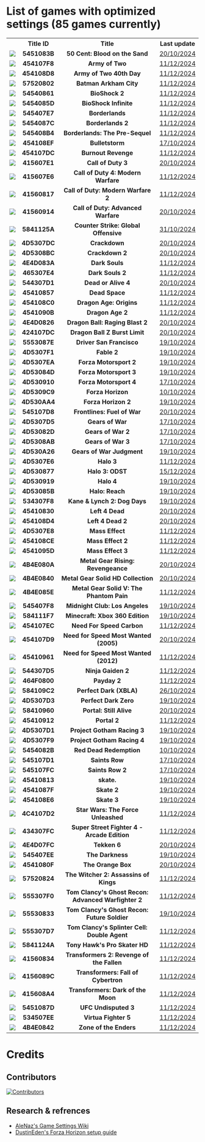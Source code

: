 # List of games with optimized settings (<span id="counter">85</span> games currently)

<table id="games-table" align="center">
  <tr>
    <th></th>
    <th>Title ID</th>
    <th>Title</th>
    <th>Last update</th>
  </tr>
  <tr>
    <td><img src="http://www.xboxunity.net/Resources/Lib/Icon.php?tid=5451083B"/></td>
    <td><center><strong>5451083B</strong></center></td>
    <td><center><strong>50 Cent: Blood on the Sand</strong></center></td>
    <td><center><a href="https://github.com/xenia-manager/Optimized-Settings/commit/12da9a2728007230ccfe157feacbdba0fa196609">20/10/2024</a></center></td>
  </tr>
  <tr>
    <td><img src="http://www.xboxunity.net/Resources/Lib/Icon.php?tid=454107F8"/></td>
    <td><center><strong>454107F8</strong></center></td>
    <td><center><strong>Army of Two</strong></center></td>
    <td><center><a href="https://github.com/xenia-manager/Optimized-Settings/commit/d14d920fcc9c705b16f4076c3cf910ea4e945882">11/12/2024</a></center></td>
  </tr>
  <tr>
  <td><img src="http://www.xboxunity.net/Resources/Lib/Icon.php?tid=454108D8"/></td>
  <td><center><strong>454108D8</strong></center></td>
  <td><center><strong>Army of Two 40th Day</strong></center></td>
  <td><center><a href="https://github.com/xenia-manager/Optimized-Settings/commit/d14d920fcc9c705b16f4076c3cf910ea4e945882">11/12/2024</a></center></td>
</tr>
<tr>
  <td><img src="http://www.xboxunity.net/Resources/Lib/Icon.php?tid=57520802"/></td>
  <td><center><strong>57520802</strong></center></td>
  <td><center><strong>Batman Arkham City</strong></center></td>
  <td><center><a href="https://github.com/xenia-manager/Optimized-Settings/commit/d14d920fcc9c705b16f4076c3cf910ea4e945882">11/12/2024</a></center></td>
</tr>
<tr>
  <td><img src="http://www.xboxunity.net/Resources/Lib/Icon.php?tid=54540861"/></td>
  <td><center><strong>54540861</strong></center></td>
  <td><center><strong>BioShock 2</strong></center></td>
  <td><center><a href="https://github.com/xenia-manager/Optimized-Settings/commit/d14d920fcc9c705b16f4076c3cf910ea4e945882">11/12/2024</a></center></td>
</tr>
<tr>
  <td><img src="http://www.xboxunity.net/Resources/Lib/Icon.php?tid=5454085D"/></td>
  <td><center><strong>5454085D</strong></center></td>
  <td><center><strong>BioShock Infinite</strong></center></td>
  <td><center><a href="https://github.com/xenia-manager/Optimized-Settings/commit/d14d920fcc9c705b16f4076c3cf910ea4e945882">11/12/2024</a></center></td>
</tr>
<tr>
  <td><img src="http://www.xboxunity.net/Resources/Lib/Icon.php?tid=545407E7"/></td>
  <td><center><strong>545407E7</strong></center></td>
  <td><center><strong>Borderlands</strong></center></td>
  <td><center><a href="https://github.com/xenia-manager/Optimized-Settings/commit/d14d920fcc9c705b16f4076c3cf910ea4e945882">11/12/2024</a></center></td>
</tr>
<tr>
  <td><img src="http://www.xboxunity.net/Resources/Lib/Icon.php?tid=5454087C"/></td>
  <td><center><strong>5454087C</strong></center></td>
  <td><center><strong>Borderlands 2</strong></center></td>
  <td><center><a href="https://github.com/xenia-manager/Optimized-Settings/commit/d14d920fcc9c705b16f4076c3cf910ea4e945882">11/12/2024</a></center></td>
</tr>
<tr>
  <td><img src="http://www.xboxunity.net/Resources/Lib/Icon.php?tid=545408B4"/></td>
  <td><center><strong>545408B4</strong></center></td>
  <td><center><strong>Borderlands: The Pre-Sequel</strong></center></td>
  <td><center><a href="https://github.com/xenia-manager/Optimized-Settings/commit/d14d920fcc9c705b16f4076c3cf910ea4e945882">11/12/2024</a></center></td>
</tr>
  <tr>
    <td><img src="http://www.xboxunity.net/Resources/Lib/Icon.php?tid=454108EF"/></td>
    <td><center><strong>454108EF</strong></center></td>
    <td><center><strong>Bulletstorm</strong></center></td>
    <td><center><a href="https://github.com/xenia-manager/Optimized-Settings/commit/c1e6feba41650683b1a81c150f395ac2545e5d2b">17/10/2024</a></center></td>
  </tr>
  <tr>
  <td><img src="http://www.xboxunity.net/Resources/Lib/Icon.php?tid=454107DC"/></td>
  <td><center><strong>454107DC</strong></center></td>
  <td><center><strong>Burnout Revenge</strong></center></td>
  <td><center><a href="https://github.com/xenia-manager/Optimized-Settings/commit/d14d920fcc9c705b16f4076c3cf910ea4e945882">11/12/2024</a></center></td>
</tr>
  <tr>
    <td><img src="http://www.xboxunity.net/Resources/Lib/Icon.php?tid=415607E1"/></td>
    <td><center><strong>415607E1</strong></center></td>
    <td><center><strong>Call of Duty 3</strong></center></td>
    <td><center><a href="https://github.com/xenia-manager/Optimized-Settings/commit/12da9a2728007230ccfe157feacbdba0fa196609">20/10/2024</a></center></td>
  </tr>
<tr>
  <td><img src="http://www.xboxunity.net/Resources/Lib/Icon.php?tid=415607E6"/></td>
  <td><center><strong>415607E6</strong></center></td>
  <td><center><strong>Call of Duty 4: Modern Warfare</strong></center></td>
  <td><center><a href="https://github.com/xenia-manager/Optimized-Settings/commit/d14d920fcc9c705b16f4076c3cf910ea4e945882">11/12/2024</a></center></td>
</tr>
<tr>
  <td><img src="http://www.xboxunity.net/Resources/Lib/Icon.php?tid=41560817"/></td>
  <td><center><strong>41560817</strong></center></td>
  <td><center><strong>Call of Duty: Modern Warfare 2</strong></center></td>
  <td><center><a href="https://github.com/xenia-manager/Optimized-Settings/commit/d14d920fcc9c705b16f4076c3cf910ea4e945882">11/12/2024</a></center></td>
</tr>
  <tr>
    <td><img src="http://www.xboxunity.net/Resources/Lib/Icon.php?tid=41560914"/></td>
    <td><center><strong>41560914</strong></center></td>
    <td><center><strong>Call of Duty: Advanced Warfare</strong></center></td>
    <td><center><a href="https://github.com/xenia-manager/Optimized-Settings/commit/12da9a2728007230ccfe157feacbdba0fa196609">20/10/2024</a></center></td>
  </tr>
  <tr>
    <td><img src="http://www.xboxunity.net/Resources/Lib/Icon.php?tid=5841125A"/></td>
    <td><center><strong>5841125A</strong></center></td>
    <td><center><strong>Counter Strike: Global Offensive</strong></center></td>
    <td><center><a href="https://github.com/xenia-manager/Optimized-Settings/commit/57c6f99817229d2238dbdf77c78010b5b90ec4bd">31/10/2024</a></center></td>
  </tr>
  <tr>
    <td><img src="http://www.xboxunity.net/Resources/Lib/Icon.php?tid=4D5307DC"/></td>
    <td><center><strong>4D5307DC</strong></center></td>
    <td><center><strong>Crackdown</strong></center></td>
    <td><center><a href="https://github.com/xenia-manager/Optimized-Settings/commit/12da9a2728007230ccfe157feacbdba0fa196609">20/10/2024</a></center></td>
  </tr>
  <tr>
    <td><img src="http://www.xboxunity.net/Resources/Lib/Icon.php?tid=4D5308BC"/></td>
    <td><center><strong>4D5308BC</strong></center></td>
    <td><center><strong>Crackdown 2</strong></center></td>
    <td><center><a href="https://github.com/xenia-manager/Optimized-Settings/commit/12da9a2728007230ccfe157feacbdba0fa196609">20/10/2024</a></center></td>
  </tr>
  <tr>
  <td><img src="http://www.xboxunity.net/Resources/Lib/Icon.php?tid=4E4D083A"/></td>
  <td><center><strong>4E4D083A</strong></center></td>
  <td><center><strong>Dark Souls</strong></center></td>
  <td><center><a href="https://github.com/xenia-manager/Optimized-Settings/commit/d14d920fcc9c705b16f4076c3cf910ea4e945882">11/12/2024</a></center></td>
</tr>
<tr>
  <td><img src="http://www.xboxunity.net/Resources/Lib/Icon.php?tid=465307E4"/></td>
  <td><center><strong>465307E4</strong></center></td>
  <td><center><strong>Dark Souls 2</strong></center></td>
  <td><center><a href="https://github.com/xenia-manager/Optimized-Settings/commit/d14d920fcc9c705b16f4076c3cf910ea4e945882">11/12/2024</a></center></td>
</tr>
  <tr>
    <td><img src="http://www.xboxunity.net/Resources/Lib/Icon.php?tid=544307D1"/></td>
    <td><center><strong>544307D1</strong></center></td>
    <td><center><strong>Dead or Alive 4</strong></center></td>
    <td><center><a href="https://github.com/xenia-manager/Optimized-Settings/commit/12da9a2728007230ccfe157feacbdba0fa196609">20/10/2024</a></center></td>
  </tr>
  <tr>
  <td><img src="http://www.xboxunity.net/Resources/Lib/Icon.php?tid=45410857"/></td>
  <td><center><strong>45410857</strong></center></td>
  <td><center><strong>Dead Space</strong></center></td>
  <td><center><a href="https://github.com/xenia-manager/Optimized-Settings/commit/d14d920fcc9c705b16f4076c3cf910ea4e945882">11/12/2024</a></center></td>
</tr>
<tr>
  <td><img src="http://www.xboxunity.net/Resources/Lib/Icon.php?tid=454108C0"/></td>
  <td><center><strong>454108C0</strong></center></td>
  <td><center><strong>Dragon Age: Origins</strong></center></td>
  <td><center><a href="https://github.com/xenia-manager/Optimized-Settings/commit/d14d920fcc9c705b16f4076c3cf910ea4e945882">11/12/2024</a></center></td>
</tr>
<tr>
  <td><img src="http://www.xboxunity.net/Resources/Lib/Icon.php?tid=4541090B"/></td>
  <td><center><strong>4541090B</strong></center></td>
  <td><center><strong>Dragon Age 2</strong></center></td>
  <td><center><a href="https://github.com/xenia-manager/Optimized-Settings/commit/d14d920fcc9c705b16f4076c3cf910ea4e945882">11/12/2024</a></center></td>
</tr>
  <tr>
    <td><img src="http://www.xboxunity.net/Resources/Lib/Icon.php?tid=4E4D0826"/></td>
    <td><center><strong>4E4D0826</strong></center></td>
    <td><center><strong>Dragon Ball: Raging Blast 2</strong></center></td>
    <td><center><a href="https://github.com/xenia-manager/Optimized-Settings/commit/12da9a2728007230ccfe157feacbdba0fa196609">20/10/2024</a></center></td>
  </tr>
  <tr>
    <td><img src="http://www.xboxunity.net/Resources/Lib/Icon.php?tid=424107DC"/></td>
    <td><center><strong>424107DC</strong></center></td>
    <td><center><strong>Dragon Ball Z Burst Limit</strong></center></td>
    <td><center><a href="https://github.com/xenia-manager/Optimized-Settings/commit/12da9a2728007230ccfe157feacbdba0fa196609">20/10/2024</a></center></td>
  </tr>
  <tr>
    <td><img src="http://www.xboxunity.net/Resources/Lib/Icon.php?tid=5553087E"/></td>
    <td><center><strong>5553087E</strong></center></td>
    <td><center><strong>Driver San Francisco</strong></center></td>
    <td><center><a href="https://github.com/xenia-manager/Optimized-Settings/commit/bb9f0c3a51ac63b4602ce10ed3fac79530d2912f">19/10/2024</a></center></td>
  </tr>
  <tr>
    <td><img src="http://www.xboxunity.net/Resources/Lib/Icon.php?tid=4D5307F1"/></td>
    <td><center><strong>4D5307F1</strong></center></td>
    <td><center><strong>Fable 2</strong></center></td>
    <td><center><a href="https://github.com/xenia-manager/Optimized-Settings/commit/bb9f0c3a51ac63b4602ce10ed3fac79530d2912f">19/10/2024</a></center></td>
  </tr>
  <tr>
    <td><img src="http://www.xboxunity.net/Resources/Lib/Icon.php?tid=4D5307EA"/></td>
    <td><center><strong>4D5307EA</strong></center></td>
    <td><center><strong>Forza Motorsport 2</strong></center></td>
    <td><center><a href="https://github.com/xenia-manager/Optimized-Settings/commit/bb9f0c3a51ac63b4602ce10ed3fac79530d2912f">19/10/2024</a></center></td>
  </tr>
  <tr>
    <td><img src="http://www.xboxunity.net/Resources/Lib/Icon.php?tid=4D53084D"/></td>
    <td><center><strong>4D53084D</strong></center></td>
    <td><center><strong>Forza Motorsport 3</strong></center></td>
    <td><center><a href="https://github.com/xenia-manager/Optimized-Settings/commit/bb9f0c3a51ac63b4602ce10ed3fac79530d2912f">19/10/2024</a></center></td>
  </tr>
  <tr>
    <td><img src="http://www.xboxunity.net/Resources/Lib/Icon.php?tid=4D530910"/></td>
    <td><center><strong>4D530910</strong></center></td>
    <td><center><strong>Forza Motorsport 4</strong></center></td>
    <td><center><a href="https://github.com/xenia-manager/Optimized-Settings/commit/c1e6feba41650683b1a81c150f395ac2545e5d2b">17/10/2024</a></center></td>
  </tr>
  <tr>
    <td><img src="http://www.xboxunity.net/Resources/Lib/Icon.php?tid=4D5309C9"/></td>
    <td><center><strong>4D5309C9</strong></center></td>
    <td><center><strong>Forza Horizon</strong></center></td>
    <td><center><a href="https://github.com/xenia-manager/Optimized-Settings/commit/4e46d642e9cc9c499d7c447e5aa913b06cb3ee26">10/10/2024</a></center></td>
  </tr>
  <tr>
    <td><img src="http://www.xboxunity.net/Resources/Lib/Icon.php?tid=4D530AA4"/></td>
    <td><center><strong>4D530AA4</strong></center></td>
    <td><center><strong>Forza Horizon 2</strong></center></td>
    <td><center><a href="https://github.com/xenia-manager/Optimized-Settings/commit/bb9f0c3a51ac63b4602ce10ed3fac79530d2912f">19/10/2024</a></center></td>
  </tr>
  <tr>
    <td><img src="http://www.xboxunity.net/Resources/Lib/Icon.php?tid=545107D8"/></td>
    <td><center><strong>545107D8</strong></center></td>
    <td><center><strong>Frontlines: Fuel of War</strong></center></td>
    <td><center><a href="https://github.com/xenia-manager/Optimized-Settings/commit/12da9a2728007230ccfe157feacbdba0fa196609">20/10/2024</a></center></td>
  </tr>
  <tr>
    <td><img src="http://www.xboxunity.net/Resources/Lib/Icon.php?tid=4D5307D5"/></td>
    <td><center><strong>4D5307D5</strong></center></td>
    <td><center><strong>Gears of War</strong></center></td>
    <td><center><a href="https://github.com/xenia-manager/Optimized-Settings/commit/c1e6feba41650683b1a81c150f395ac2545e5d2b">17/10/2024</a></center></td>
  </tr>
  <tr>
    <td><img src="http://www.xboxunity.net/Resources/Lib/Icon.php?tid=4D53082D"/></td>
    <td><center><strong>4D53082D</strong></center></td>
    <td><center><strong>Gears of War 2</strong></center></td>
    <td><center><a href="https://github.com/xenia-manager/Optimized-Settings/commit/c1e6feba41650683b1a81c150f395ac2545e5d2b">17/10/2024</a></center></td>
  </tr>
  <tr>
    <td><img src="http://www.xboxunity.net/Resources/Lib/Icon.php?tid=4D5308AB"/></td>
    <td><center><strong>4D5308AB</strong></center></td>
    <td><center><strong>Gears of War 3</strong></center></td>
    <td><center><a href="https://github.com/xenia-manager/Optimized-Settings/commit/c1e6feba41650683b1a81c150f395ac2545e5d2b">17/10/2024</a></center></td>
  </tr>
  <tr>
    <td><img src="http://www.xboxunity.net/Resources/Lib/Icon.php?tid=4D530A26"/></td>
    <td><center><strong>4D530A26</strong></center></td>
    <td><center><strong>Gears of War Judgment</strong></center></td>
    <td><center><a href="https://github.com/xenia-manager/Optimized-Settings/commit/bb9f0c3a51ac63b4602ce10ed3fac79530d2912f">19/10/2024</a></center></td>
  </tr>
  <tr>
    <td><img src="http://www.xboxunity.net/Resources/Lib/Icon.php?tid=4D5307E6"/></td>
    <td><center><strong>4D5307E6</strong></center></td>
    <td><center><strong>Halo 3</strong></center></td>
    <td><center><a href="https://github.com/xenia-manager/Optimized-Settings/commit/d14d920fcc9c705b16f4076c3cf910ea4e945882">11/12/2024</a></center></td>
  </tr>
  <tr>
    <td><img src="http://www.xboxunity.net/Resources/Lib/Icon.php?tid=4D530877"/></td>
    <td><center><strong>4D530877</strong></center></td>
    <td><center><strong>Halo 3: ODST</strong></center></td>
    <td><center><a href="https://github.com/xenia-manager/Optimized-Settings/commit/d1e14ae77715d3850d957b4a6fbb6ca90b6de1c8">15/12/2024</a></center></td>
  </tr>
  <tr>
    <td><img src="http://www.xboxunity.net/Resources/Lib/Icon.php?tid=4D530919"/></td>
    <td><center><strong>4D530919</strong></center></td>
    <td><center><strong>Halo 4</strong></center></td>
    <td><center><a href="https://github.com/xenia-manager/Optimized-Settings/commit/bb9f0c3a51ac63b4602ce10ed3fac79530d2912f">19/10/2024</a></center></td> 
  </tr>
  <tr>
    <td><img src="http://www.xboxunity.net/Resources/Lib/Icon.php?tid=4D53085B"/></td>
    <td><center><strong>4D53085B</strong></center></td>
    <td><center><strong>Halo: Reach</strong></center></td>
    <td><center><a href="https://github.com/xenia-manager/Optimized-Settings/commit/bb9f0c3a51ac63b4602ce10ed3fac79530d2912f">19/10/2024</a></center></td>
  </tr>
  <tr>
    <td><img src="http://www.xboxunity.net/Resources/Lib/Icon.php?tid=534307F8"/></td>
    <td><center><strong>534307F8</strong></center></td>
    <td><center><strong>Kane & Lynch 2: Dog Days</strong></center></td>
    <td><center><a href="https://github.com/xenia-manager/Optimized-Settings/commit/bb9f0c3a51ac63b4602ce10ed3fac79530d2912f">19/10/2024</a></center></td>
  </tr>
  <tr>
    <td><img src="http://www.xboxunity.net/Resources/Lib/Icon.php?tid=45410830"/></td>
    <td><center><strong>45410830</strong></center></td>
    <td><center><strong>Left 4 Dead</strong></center></td>
    <td><center><a href="https://github.com/xenia-manager/Optimized-Settings/commit/12da9a2728007230ccfe157feacbdba0fa196609">20/10/2024</a></center></td>
  </tr>
  <tr>
    <td><img src="http://www.xboxunity.net/Resources/Lib/Icon.php?tid=454108D4"/></td>
    <td><center><strong>454108D4</strong></center></td>
    <td><center><strong>Left 4 Dead 2</strong></center></td>
    <td><center><a href="https://github.com/xenia-manager/Optimized-Settings/commit/12da9a2728007230ccfe157feacbdba0fa196609">20/10/2024</a></center></td>
  </tr>
  <tr>
    <td><img src="http://www.xboxunity.net/Resources/Lib/Icon.php?tid=4D5307E8"/></td>
    <td><center><strong>4D5307E8</strong></center></td>
    <td><center><strong>Mass Effect</strong></center></td>
    <td><center><a href="https://github.com/xenia-manager/Optimized-Settings/commit/d14d920fcc9c705b16f4076c3cf910ea4e945882">11/12/2024</a></center></td>
  </tr>
  <tr>
    <td><img src="http://www.xboxunity.net/Resources/Lib/Icon.php?tid=454108CE"/></td>
    <td><center><strong>454108CE</strong></center></td>
    <td><center><strong>Mass Effect 2</strong></center></td>
    <td><center><a href="https://github.com/xenia-manager/Optimized-Settings/commit/d14d920fcc9c705b16f4076c3cf910ea4e945882">11/12/2024</a></center></td>
  </tr>
  <tr>
    <td><img src="http://www.xboxunity.net/Resources/Lib/Icon.php?tid=4541095D"/></td>
    <td><center><strong>4541095D</strong></center></td>
    <td><center><strong>Mass Effect 3</strong></center></td>
    <td><center><a href="https://github.com/xenia-manager/Optimized-Settings/commit/d14d920fcc9c705b16f4076c3cf910ea4e945882">11/12/2024</a></center></td>
  </tr>
  <tr>
    <td><img src="http://www.xboxunity.net/Resources/Lib/Icon.php?tid=4B4E080A"/></td>
    <td><center><strong>4B4E080A</strong></center></td>
    <td><center><strong>Metal Gear Rising: Revengeance</strong></center></td>
    <td><center><a href="https://github.com/xenia-manager/Optimized-Settings/commit/12da9a2728007230ccfe157feacbdba0fa196609">20/10/2024</a></center></td>
  </tr>
  <tr>
    <td><img src="http://www.xboxunity.net/Resources/Lib/Icon.php?tid=4B4E0840"/></td>
    <td><center><strong>4B4E0840</strong></center></td>
    <td><center><strong>Metal Gear Solid HD Collection</strong></center></td>
    <td><center><a href="https://github.com/xenia-manager/Optimized-Settings/commit/12da9a2728007230ccfe157feacbdba0fa196609">20/10/2024</a></center></td>
  </tr>
  <tr>
    <td><img src="http://www.xboxunity.net/Resources/Lib/Icon.php?tid=4B4E085E"/></td>
    <td><center><strong>4B4E085E</strong></center></td>
    <td><center><strong>Metal Gear Solid V: The Phantom Pain</strong></center></td>
    <td><center><a href="https://github.com/xenia-manager/Optimized-Settings/commit/d14d920fcc9c705b16f4076c3cf910ea4e945882">11/12/2024</a></center></td>
  </tr>
  <tr>
    <td><img src="http://www.xboxunity.net/Resources/Lib/Icon.php?tid=545407F8"/></td>
    <td><center><strong>545407F8</strong></center></td>
    <td><center><strong>Midnight Club: Los Angeles</strong></center></td>
    <td><center><a href="https://github.com/xenia-manager/Optimized-Settings/commit/bb9f0c3a51ac63b4602ce10ed3fac79530d2912f">19/10/2024</a></center></td>
  </tr>
  <tr>
    <td><img src="http://www.xboxunity.net/Resources/Lib/Icon.php?tid=584111F7"/></td>
    <td><center><strong>584111F7</strong></center></td>
    <td><center><strong>Minecraft: Xbox 360 Edition</strong></center></td>
    <td><center><a href="https://github.com/xenia-manager/Optimized-Settings/commit/bb9f0c3a51ac63b4602ce10ed3fac79530d2912f">19/10/2024</a></center></td>
  </tr>
  <tr>
    <td><img src="http://www.xboxunity.net/Resources/Lib/Icon.php?tid=454107EC"/></td>
    <td><center><strong>454107EC</strong></center></td>
    <td><center><strong>Need For Speed Carbon</strong></center></td>
    <td><center><a href="https://github.com/xenia-manager/Optimized-Settings/commit/d14d920fcc9c705b16f4076c3cf910ea4e945882">11/12/2024</a></center></td>
  </tr>
  <tr>
    <td><img src="http://www.xboxunity.net/Resources/Lib/Icon.php?tid=454107D9"/></td>
    <td><center><strong>454107D9</strong></center></td>
    <td><center><strong>Need for Speed Most Wanted (2005)</strong></center></td>
    <td><center><a href="https://github.com/xenia-manager/Optimized-Settings/commit/12da9a2728007230ccfe157feacbdba0fa196609">20/10/2024</a></center></td>
  </tr>
  <tr>
    <td><img src="http://www.xboxunity.net/Resources/Lib/Icon.php?tid=45410961"/></td>
    <td><center><strong>45410961</strong></center></td>
    <td><center><strong>Need for Speed Most Wanted (2012)</strong></center></td>
    <td><center><a href="https://github.com/xenia-manager/Optimized-Settings/commit/d14d920fcc9c705b16f4076c3cf910ea4e945882">11/12/2024</a></center></td>
  </tr>
  <tr>
    <td><img src="http://www.xboxunity.net/Resources/Lib/Icon.php?tid=544307D5"/></td>
    <td><center><strong>544307D5</strong></center></td>
    <td><center><strong>Ninja Gaiden 2</strong></center></td>
    <td><center><a href="https://github.com/xenia-manager/Optimized-Settings/commit/d14d920fcc9c705b16f4076c3cf910ea4e945882">11/12/2024</a></center></td>
  </tr>
  <tr>
    <td><img src="http://www.xboxunity.net/Resources/Lib/Icon.php?tid=464F0800"/></td>
    <td><center><strong>464F0800</strong></center></td>
    <td><center><strong>Payday 2</strong></center></td>
    <td><center><a href="https://github.com/xenia-manager/Optimized-Settings/commit/d14d920fcc9c705b16f4076c3cf910ea4e945882">11/12/2024</a></center></td>
  </tr>
  <tr>
    <td><img src="http://www.xboxunity.net/Resources/Lib/Icon.php?tid=584109C2"/></td>
    <td><center><strong>584109C2</strong></center></td>
    <td><center><strong>Perfect Dark (XBLA)</strong></center></td>
    <td><center><a href="https://github.com/xenia-manager/Optimized-Settings/commit/1e25881b6fc53d64cc6ee328a83dc9ef83a2437c">26/10/2024</a></center></td>
  </tr>
  <tr>
    <td><img src="http://www.xboxunity.net/Resources/Lib/Icon.php?tid=4D5307D3"/></td>
    <td><center><strong>4D5307D3</strong></center></td>
    <td><center><strong>Perfect Dark Zero</strong></center></td>
    <td><center><a href="https://github.com/xenia-manager/Optimized-Settings/commit/bb9f0c3a51ac63b4602ce10ed3fac79530d2912f">19/10/2024</a></center></td>
  </tr>
  <tr>
    <td><img src="http://www.xboxunity.net/Resources/Lib/Icon.php?tid=58410960"/></td>
    <td><center><strong>58410960</strong></center></td>
    <td><center><strong>Portal: Still Alive</strong></center></td>
    <td><center><a href="https://github.com/xenia-manager/Optimized-Settings/commit/12da9a2728007230ccfe157feacbdba0fa196609">20/10/2024</a></center></td>
  </tr>
  <tr>
    <td><img src="http://www.xboxunity.net/Resources/Lib/Icon.php?tid=45410912"/></td>
    <td><center><strong>45410912</strong></center></td>
    <td><center><strong>Portal 2</strong></center></td>
    <td><center><a href="https://github.com/xenia-manager/Optimized-Settings/commit/d14d920fcc9c705b16f4076c3cf910ea4e945882">11/12/2024</a></center></td>
  </tr>
  <tr>
    <td><img src="http://www.xboxunity.net/Resources/Lib/Icon.php?tid=4D5307D1"/></td>
    <td><center><strong>4D5307D1</strong></center></td>
    <td><center><strong>Project Gotham Racing 3</strong></center></td>
    <td><center><a href="https://github.com/xenia-manager/Optimized-Settings/commit/bb9f0c3a51ac63b4602ce10ed3fac79530d2912f">19/10/2024</a></center></td>
  </tr>
  <tr>
    <td><img src="http://www.xboxunity.net/Resources/Lib/Icon.php?tid=4D5307F9"/></td>
    <td><center><strong>4D5307F9</strong></center></td>
    <td><center><strong>Project Gotham Racing 4</strong></center></td>
    <td><center><a href="https://github.com/xenia-manager/Optimized-Settings/commit/bb9f0c3a51ac63b4602ce10ed3fac79530d2912f">19/10/2024</a></center></td>
  </tr>
  <tr>
    <td><img src="http://www.xboxunity.net/Resources/Lib/Icon.php?tid=5454082B"/></td>
    <td><center><strong>5454082B</strong></center></td>
    <td><center><strong>Red Dead Redemption</strong></center></td>
    <td><center><a href="https://github.com/xenia-manager/Optimized-Settings/commit/f272b9320dc5cb9b104fa99be9cc1153ad5e574a">10/10/2024</a></center></td>
  </tr>
  <tr>
    <td><img src="http://www.xboxunity.net/Resources/Lib/Icon.php?tid=545107D1"/></td>
    <td><center><strong>545107D1</strong></center></td>
    <td><center><strong>Saints Row</strong></center></td>
    <td><center><a href="https://github.com/xenia-manager/Optimized-Settings/commit/c1e6feba41650683b1a81c150f395ac2545e5d2b">17/10/2024</a></center></td>
  </tr>
  <tr>
    <td><img src="http://www.xboxunity.net/Resources/Lib/Icon.php?tid=545107FC"/></td>
    <td><center><strong>545107FC</strong></center></td>
    <td><center><strong>Saints Row 2</strong></center></td>
    <td><center><a href="https://github.com/xenia-manager/Optimized-Settings/commit/c1e6feba41650683b1a81c150f395ac2545e5d2b">17/10/2024</a></center></td>
  </tr>
  <tr>
    <td><img src="http://www.xboxunity.net/Resources/Lib/Icon.php?tid=45410813"/></td>
    <td><center><strong>45410813</strong></center></td>
    <td><center><strong>skate.</strong></center></td>
    <td><center><a href="https://github.com/xenia-manager/Optimized-Settings/commit/bb9f0c3a51ac63b4602ce10ed3fac79530d2912f">19/10/2024</a></center></td>
  </tr>
  <tr>
    <td><img src="http://www.xboxunity.net/Resources/Lib/Icon.php?tid=4541087F"/></td>
    <td><center><strong>4541087F</strong></center></td>
    <td><center><strong>Skate 2</strong></center></td>
    <td><center><a href="https://github.com/xenia-manager/Optimized-Settings/commit/bb9f0c3a51ac63b4602ce10ed3fac79530d2912f">19/10/2024</a></center></td>
  </tr>
  <tr>
    <td><img src="http://www.xboxunity.net/Resources/Lib/Icon.php?tid=454108E6"/></td>
    <td><center><strong>454108E6</strong></center></td>
    <td><center><strong>Skate 3</strong></center></td>
    <td><center><a href="https://github.com/xenia-manager/Optimized-Settings/commit/bb9f0c3a51ac63b4602ce10ed3fac79530d2912f">19/10/2024</a></center></td>
  </tr>
  <tr>
    <td><img src="http://www.xboxunity.net/Resources/Lib/Icon.php?tid=4C4107D2"/></td>
    <td><center><strong>4C4107D2</strong></center></td>
    <td><center><strong>Star Wars: The Force Unleashed</strong></center></td>
    <td><center><a href="https://github.com/xenia-manager/Optimized-Settings/commit/d14d920fcc9c705b16f4076c3cf910ea4e945882">11/12/2024</a></center></td>
  </tr>
  <tr>
    <td><img src="http://www.xboxunity.net/Resources/Lib/Icon.php?tid=434307FC"/></td>
    <td><center><strong>434307FC</strong></center></td>
    <td><center><strong>Super Street Fighter 4 - Arcade Edition</strong></center></td>
    <td><center><a href="https://github.com/xenia-manager/Optimized-Settings/commit/d14d920fcc9c705b16f4076c3cf910ea4e945882">11/12/2024</a></center></td>
  </tr>
  <tr>
    <td><img src="http://www.xboxunity.net/Resources/Lib/Icon.php?tid=4E4D07FC"/></td>
    <td><center><strong>4E4D07FC</strong></center></td>
    <td><center><strong>Tekken 6</strong></center></td>
    <td><center><a href="https://github.com/xenia-manager/Optimized-Settings/commit/12da9a2728007230ccfe157feacbdba0fa196609">20/10/2024</a></center></td>
  </tr>
  <tr>
    <td><img src="http://www.xboxunity.net/Resources/Lib/Icon.php?tid=545407EE"/></td>
    <td><center><strong>545407EE</strong></center></td>
    <td><center><strong>The Darkness</strong></center></td>
    <td><center><a href="https://github.com/xenia-manager/Optimized-Settings/commit/bb9f0c3a51ac63b4602ce10ed3fac79530d2912f">19/10/2024</a></center></td>
  </tr>
  <tr>
    <td><img src="http://www.xboxunity.net/Resources/Lib/Icon.php?tid=4541080F"/></td>
    <td><center><strong>4541080F</strong></center></td>
    <td><center><strong>The Orange Box</strong></center></td>
    <td><center><a href="https://github.com/xenia-manager/Optimized-Settings/commit/12da9a2728007230ccfe157feacbdba0fa196609">20/10/2024</a></center></td>
  </tr>
  <tr>
    <td><img src="http://www.xboxunity.net/Resources/Lib/Icon.php?tid=57520824"/></td>
    <td><center><strong>57520824</strong></center></td>
    <td><center><strong>The Witcher 2: Assassins of Kings</strong></center></td>
    <td><center><a href="https://github.com/xenia-manager/Optimized-Settings/commit/d14d920fcc9c705b16f4076c3cf910ea4e945882">11/12/2024</a></center></td>
  </tr>
  <tr>
    <td><img src="http://www.xboxunity.net/Resources/Lib/Icon.php?tid=555307F0"/></td>
    <td><center><strong>555307F0</strong></center></td>
    <td><center><strong>Tom Clancy's Ghost Recon: Advanced Warfighter 2</strong></center></td>
    <td><center><a href="https://github.com/xenia-manager/Optimized-Settings/commit/d14d920fcc9c705b16f4076c3cf910ea4e945882">11/12/2024</a></center></td>
  </tr>
  <tr>
    <td><img src="http://www.xboxunity.net/Resources/Lib/Icon.php?tid=55530833"/></td>
    <td><center><strong>55530833</strong></center></td>
    <td><center><strong>Tom Clancy's Ghost Recon: Future Soldier</strong></center></td>
    <td><center><a href="https://github.com/xenia-manager/Optimized-Settings/commit/bb9f0c3a51ac63b4602ce10ed3fac79530d2912f">19/10/2024</a></center></td>
  </tr>
  <tr>
    <td><img src="http://www.xboxunity.net/Resources/Lib/Icon.php?tid=555307D7"/></td>
    <td><center><strong>555307D7</strong></center></td>
    <td><center><strong>Tom Clancy's Splinter Cell: Double Agent</strong></center></td>
    <td><center><a href="https://github.com/xenia-manager/Optimized-Settings/commit/d14d920fcc9c705b16f4076c3cf910ea4e945882">11/12/2024</a></center></td>
  </tr>
  <tr>
    <td><img src="http://www.xboxunity.net/Resources/Lib/Icon.php?tid=5841124A"/></td>
    <td><center><strong>5841124A</strong></center></td>
    <td><center><strong>Tony Hawk's Pro Skater HD</strong></center></td>
    <td><center><a href="https://github.com/xenia-manager/Optimized-Settings/commit/d14d920fcc9c705b16f4076c3cf910ea4e945882">11/12/2024</a></center></td>
  </tr>
  <tr>
    <td><img src="http://www.xboxunity.net/Resources/Lib/Icon.php?tid=41560834"/></td>
    <td><center><strong>41560834</strong></center></td>
    <td><center><strong>Transformers 2: Revenge of the Fallen</strong></center></td>
    <td><center><a href="https://github.com/xenia-manager/Optimized-Settings/commit/d14d920fcc9c705b16f4076c3cf910ea4e945882">11/12/2024</a></center></td>
  </tr>
  <tr>
    <td><img src="http://www.xboxunity.net/Resources/Lib/Icon.php?tid=4156089C"/></td>
    <td><center><strong>4156089C</strong></center></td>
    <td><center><strong>Transformers: Fall of Cybertron</strong></center></td>
    <td><center><a href="https://github.com/xenia-manager/Optimized-Settings/commit/d14d920fcc9c705b16f4076c3cf910ea4e945882">11/12/2024</a></center></td>
  </tr>
  <tr>
    <td><img src="http://www.xboxunity.net/Resources/Lib/Icon.php?tid=415608A4"/></td>
    <td><center><strong>415608A4</strong></center></td>
    <td><center><strong>Transformers: Dark of the Moon</strong></center></td>
    <td><center><a href="https://github.com/xenia-manager/Optimized-Settings/commit/d14d920fcc9c705b16f4076c3cf910ea4e945882">11/12/2024</a></center></td>
  </tr>
  <tr>
    <td><img src="http://www.xboxunity.net/Resources/Lib/Icon.php?tid=5451087D"/></td>
    <td><center><strong>5451087D</strong></center></td>
    <td><center><strong>UFC Undisputed 3</strong></center></td>
    <td><center><a href="https://github.com/xenia-manager/Optimized-Settings/commit/d14d920fcc9c705b16f4076c3cf910ea4e945882">11/12/2024</a></center></td>
  </tr>
  <tr>
    <td><img src="http://www.xboxunity.net/Resources/Lib/Icon.php?tid=534507EE"/></td>
    <td><center><strong>534507EE</strong></center></td>
    <td><center><strong>Virtua Fighter 5</strong></center></td>
    <td><center><a href="https://github.com/xenia-manager/Optimized-Settings/commit/d14d920fcc9c705b16f4076c3cf910ea4e945882">11/12/2024</a></center></td>
  </tr>
  <tr>
    <td><img src="http://www.xboxunity.net/Resources/Lib/Icon.php?tid=4B4E0842"/></td>
    <td><center><strong>4B4E0842</strong></center></td>
    <td><center><strong>Zone of the Enders</strong></center></td>
    <td><center><a href="https://github.com/xenia-manager/Optimized-Settings/commit/d14d920fcc9c705b16f4076c3cf910ea4e945882">11/12/2024</a></center></td>
  </tr>
</table>

# Credits

## Contributors

[![Contributors](https://contrib.rocks/image?repo=xenia-manager/optimized-settings)](https://github.com/xenia-manager/optimized-settings/graphs/contributors)

## Research & refrences

- [AleNaz's Game Settings Wiki](https://github.com/A1eNaz/Xenia-Game-Settings/wiki)
- [DustinEden's Forza Horizon setup guide](https://gist.github.com/DustinEdenYT/5ec0e3f13a68fd848715a1f1821da9d7#forza-horizon-setup)
